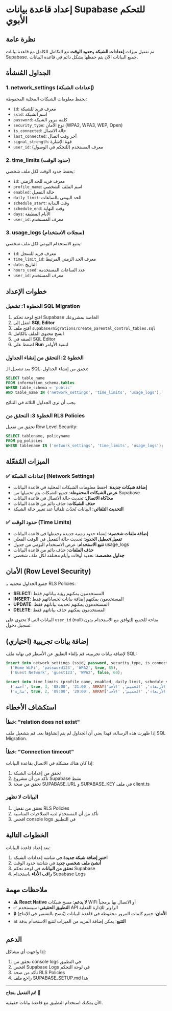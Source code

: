 
# إعداد قاعدة بيانات Supabase للتحكم الأبوي

## نظرة عامة

تم تفعيل ميزات **إعدادات الشبكة** و**حدود الوقت** مع التكامل الكامل مع قاعدة بيانات Supabase. جميع البيانات الآن يتم حفظها بشكل دائم في قاعدة البيانات.

## الجداول المُنشأة

### 1. network_settings (إعدادات الشبكة)
يحفظ معلومات الشبكات المحلية المحفوظة:
- `id`: معرف فريد للشبكة
- `ssid`: اسم الشبكة
- `password`: كلمة مرور الشبكة
- `security_type`: نوع الأمان (WPA2, WPA3, WEP, Open)
- `is_connected`: حالة الاتصال
- `last_connected`: آخر وقت اتصال
- `signal_strength`: قوة الإشارة
- `user_id`: معرف المستخدم (للتحكم في الوصول)

### 2. time_limits (حدود الوقت)
يحفظ حدود الوقت لكل ملف شخصي:
- `id`: معرف فريد للحد الزمني
- `profile_name`: اسم الملف الشخصي
- `enabled`: حالة التفعيل
- `daily_limit`: الحد اليومي بالساعات
- `schedule_start`: وقت البداية
- `schedule_end`: وقت النهاية
- `days`: الأيام المطبقة
- `user_id`: معرف المستخدم

### 3. usage_logs (سجلات الاستخدام)
يتتبع الاستخدام اليومي لكل ملف شخصي:
- `id`: معرف فريد للسجل
- `time_limit_id`: معرف الحد الزمني المرتبط
- `date`: التاريخ
- `hours_used`: عدد الساعات المستخدمة
- `user_id`: معرف المستخدم

## خطوات الإعداد

### الخطوة 1: تشغيل SQL Migration

1. افتح لوحة تحكم Supabase الخاصة بمشروعك
2. انتقل إلى **SQL Editor**
3. افتح ملف `supabase/migrations/create_parental_control_tables.sql`
4. انسخ محتوى الملف بالكامل
5. الصقه في SQL Editor
6. اضغط على **Run** لتنفيذ الأوامر

### الخطوة 2: التحقق من إنشاء الجداول

بعد تشغيل الـ SQL، تحقق من إنشاء الجداول:

```sql
SELECT table_name 
FROM information_schema.tables 
WHERE table_schema = 'public' 
AND table_name IN ('network_settings', 'time_limits', 'usage_logs');
```

يجب أن ترى الجداول الثلاثة في النتائج.

### الخطوة 3: التحقق من RLS Policies

تحقق من تفعيل Row Level Security:

```sql
SELECT tablename, policyname 
FROM pg_policies 
WHERE tablename IN ('network_settings', 'time_limits', 'usage_logs');
```

## الميزات المُفعّلة

### ✅ إعدادات الشبكة (Network Settings)

- **إضافة شبكات جديدة**: احفظ معلومات الشبكات المحلية في قاعدة البيانات
- **عرض الشبكات المحفوظة**: جميع الشبكات يتم تحميلها من Supabase
- **محاكاة الاتصال**: تحديث حالة الاتصال في قاعدة البيانات
- **حذف الشبكات**: حذف دائم من قاعدة البيانات
- **التحديث التلقائي**: البيانات تُحدّث تلقائياً عند تغيير حالة الشبكة

### ✅ حدود الوقت (Time Limits)

- **إضافة ملفات شخصية**: إنشاء حدود زمنية جديدة وحفظها في قاعدة البيانات
- **تفعيل/تعطيل الحدود**: تحديث حالة التفعيل في الوقت الفعلي
- **تتبع الاستخدام**: عرض الاستخدام اليومي من جدول usage_logs
- **حذف الملفات**: حذف دائم من قاعدة البيانات
- **جداول مخصصة**: تحديد أوقات وأيام مختلفة لكل ملف شخصي

## الأمان (Row Level Security)

جميع الجداول محمية بـ RLS Policies:

- **SELECT**: المستخدمون يمكنهم رؤية بياناتهم فقط
- **INSERT**: المستخدمون يمكنهم إضافة بيانات لحساباتهم فقط
- **UPDATE**: المستخدمون يمكنهم تحديث بياناتهم فقط
- **DELETE**: المستخدمون يمكنهم حذف بياناتهم فقط

البيانات التي لا تحتوي على `user_id` (null) متاحة للجميع للتوافق مع الاستخدام بدون تسجيل دخول.

## إضافة بيانات تجريبية (اختياري)

لإضافة بيانات تجريبية، قم بإلغاء التعليق عن الأسطر في نهاية ملف SQL:

```sql
insert into network_settings (ssid, password, security_type, is_connected, signal_strength) values
  ('Home WiFi', 'password123', 'WPA2', true, 85),
  ('Guest Network', 'guest123', 'WPA2', false, 60);

insert into time_limits (profile_name, enabled, daily_limit, schedule_start, schedule_end, days) values
  ('أحمد', true, 3, '08:00', '21:00', ARRAY['الإثنين', 'الثلاثاء', 'الأربعاء', 'الخميس', 'الأحد']),
  ('سارة', true, 2, '09:00', '20:00', ARRAY['الإثنين', 'الثلاثاء', 'الأربعاء', 'الخميس', 'الأحد']);
```

## استكشاف الأخطاء

### خطأ: "relation does not exist"

إذا ظهرت هذه الرسالة، فهذا يعني أن الجداول لم يتم إنشاؤها بعد. قم بتشغيل ملف SQL Migration.

### خطأ: "Connection timeout"

إذا كان هناك مشكلة في الاتصال بقاعدة البيانات:
1. تحقق من إعدادات الشبكة
2. تأكد من أن مشروع Supabase نشط
3. تحقق من صحة SUPABASE_URL و SUPABASE_KEY في ملف client.ts

### البيانات لا تظهر

1. تحقق من تفعيل RLS Policies
2. تأكد من أن المستخدم لديه الصلاحيات المناسبة
3. افحص console logs في التطبيق

## الخطوات التالية

بعد إعداد قاعدة البيانات:

1. **اختبر إضافة شبكة جديدة** في شاشة إعدادات الشبكة
2. **أنشئ ملف شخصي جديد** في شاشة حدود الوقت
3. **تحقق من البيانات** في لوحة تحكم Supabase
4. **راقب الأداء** باستخدام Supabase Logs

## ملاحظات مهمة

- ⚠️ **React Native لا يدعم**: مسح شبكات WiFi أو الاتصال بها برمجياً
- ✅ **التطبيق الحقيقي**: سيستخدم API الراوتر للإدارة الفعلية
- 🔒 **الأمان**: جميع كلمات المرور محفوظة في قاعدة البيانات (يُنصح بالتشفير في الإنتاج)
- 📊 **التتبع**: يمكن إضافة المزيد من الميزات لتتبع الاستخدام بدقة

## الدعم

إذا واجهت أي مشاكل:
1. تحقق من console logs في التطبيق
2. افحص Supabase Logs في لوحة التحكم
3. تأكد من صحة RLS Policies
4. راجع ملف SUPABASE_SETUP.md هذا

---

**تم التفعيل بنجاح! 🎉**

الآن يمكنك استخدام التطبيق مع قاعدة بيانات حقيقية.
